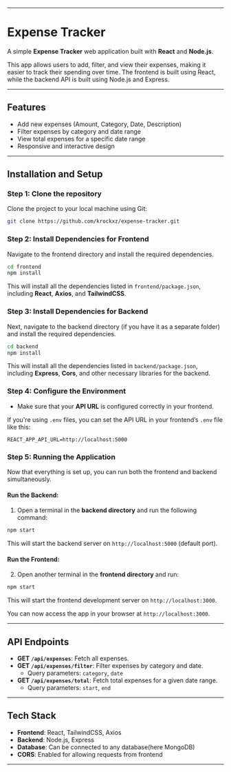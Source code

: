 
---

# Expense Tracker

A simple **Expense Tracker** web application built with **React** and **Node.js**.

This app allows users to add, filter, and view their expenses, making it easier to track their spending over time. The frontend is built using React, while the backend API is built using Node.js and Express.

---

## **Features**

- Add new expenses (Amount, Category, Date, Description)
- Filter expenses by category and date range
- View total expenses for a specific date range
- Responsive and interactive design

---

## **Installation and Setup**

### **Step 1: Clone the repository**

Clone the project to your local machine using Git:

```bash
git clone https://github.com/krockxz/expense-tracker.git
```

### **Step 2: Install Dependencies for Frontend**

Navigate to the frontend directory and install the required dependencies.

```bash
cd frontend
npm install
```

This will install all the dependencies listed in `frontend/package.json`, including **React**, **Axios**, and **TailwindCSS**.

### **Step 3: Install Dependencies for Backend**

Next, navigate to the backend directory (if you have it as a separate folder) and install the required dependencies.

```bash
cd backend
npm install
```

This will install all the dependencies listed in `backend/package.json`, including **Express**, **Cors**, and other necessary libraries for the backend.

### **Step 4: Configure the Environment**

- Make sure that your **API URL** is configured correctly in your frontend.

If you're using `.env` files, you can set the API URL in your frontend’s `.env` file like this:

```env
REACT_APP_API_URL=http://localhost:5000
```

### **Step 5: Running the Application**

Now that everything is set up, you can run both the frontend and backend simultaneously.

#### **Run the Backend**:

1. Open a terminal in the **backend directory** and run the following command:

```bash
npm start
```

This will start the backend server on `http://localhost:5000` (default port).

#### **Run the Frontend**:

2. Open another terminal in the **frontend directory** and run:

```bash
npm start
```

This will start the frontend development server on `http://localhost:3000`.

You can now access the app in your browser at `http://localhost:3000`.

---

## **API Endpoints**

- **GET `/api/expenses`**: Fetch all expenses.
- **GET `/api/expenses/filter`**: Filter expenses by category and date.
  - Query parameters: `category`, `date`
- **GET `/api/expenses/total`**: Fetch total expenses for a given date range.
  - Query parameters: `start`, `end`

---

## **Tech Stack**

- **Frontend**: React, TailwindCSS, Axios
- **Backend**: Node.js, Express
- **Database**: Can be connected to any database(here MongoDB)
- **CORS**: Enabled for allowing requests from frontend

---
